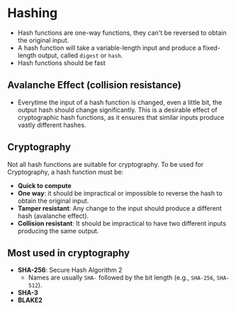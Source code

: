 # Hashing

- Hash functions are one-way functions, they can't be reversed to obtain the original input.
- A hash function will take a variable-length input and produce a fixed-length output, called `digest` or `hash`.
- Hash functions should be fast

## Avalanche Effect (collision resistance)
- Everytime the input of a hash function is changed, even a little bit, the output hash should change significantly. This is a desirable effect of cryptographic hash functions, as it ensures that similar inputs produce vastly different hashes.

## Cryptography

Not all hash functions are suitable for cryptography. To be used for Cryptography, a hash function must be:

- **Quick to compute**
- **One way**: it should be impractical or impossible to reverse the hash to obtain the original input.
- **Tamper resistant**: Any change to the input should produce a different hash (avalanche effect).
- **Collision resistant**: It should be impractical to have two different inputs producing the same output.

## Most used in cryptography
- **SHA-256**: Secure Hash Algorithm 2
  - Names are usually `SHA-` followed by the bit length (e.g., `SHA-256`, `SHA-512`).
- **SHA-3**
- **BLAKE2**